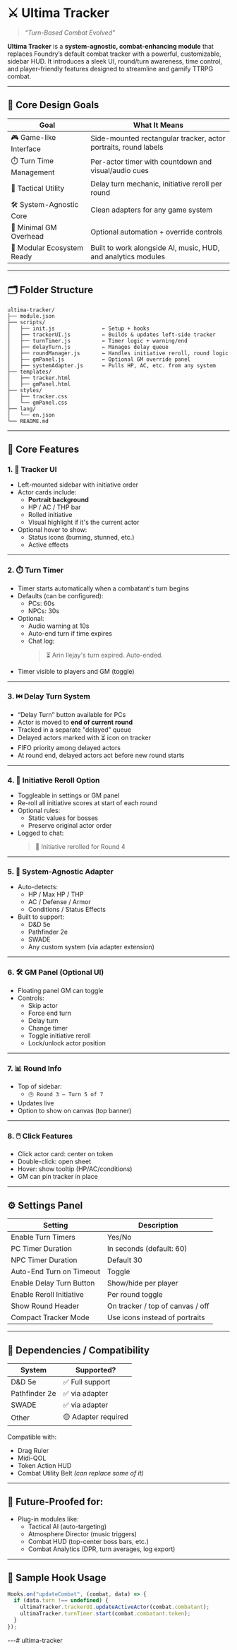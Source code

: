 # ⚔️ **Ultima Tracker**

> *“Turn-Based Combat Evolved”*

**Ultima Tracker** is a **system-agnostic, combat-enhancing module** that replaces Foundry’s default combat tracker with a powerful, customizable, sidebar HUD. It introduces a sleek UI, round/turn awareness, time control, and player-friendly features designed to streamline and gamify TTRPG combat.

---

## 🧩 Core Design Goals

| Goal                       | What It Means                                                   |
| -------------------------- | --------------------------------------------------------------- |
| 🎮 Game-like Interface     | Side-mounted rectangular tracker, actor portraits, round labels |
| ⏱️ Turn Time Management    | Per-actor timer with countdown and visual/audio cues            |
| 🧠 Tactical Utility        | Delay turn mechanic, initiative reroll per round                |
| 🛠️ System-Agnostic Core   | Clean adapters for any game system                              |
| 🧼 Minimal GM Overhead     | Optional automation + override controls                         |
| 🧱 Modular Ecosystem Ready | Built to work alongside AI, music, HUD, and analytics modules   |

---

## 🗂️ Folder Structure

```
ultima-tracker/
├── module.json
├── scripts/
│   ├── init.js               ← Setup + hooks
│   ├── trackerUI.js          ← Builds & updates left-side tracker
│   ├── turnTimer.js          ← Timer logic + warning/end
│   ├── delayTurn.js          ← Manages delay queue
│   ├── roundManager.js       ← Handles initiative reroll, round logic
│   ├── gmPanel.js            ← Optional GM override panel
│   ├── systemAdapter.js      ← Pulls HP, AC, etc. from any system
├── templates/
│   ├── tracker.html
│   ├── gmPanel.html
├── styles/
│   ├── tracker.css
│   └── gmPanel.css
├── lang/
│   └── en.json
└── README.md
```

---

## 🎯 Core Features

### 1. 🧱 Tracker UI

* Left-mounted sidebar with initiative order
* Actor cards include:
  * **Portrait background**
  * HP / AC / THP bar
  * Rolled initiative
  * Visual highlight if it's the current actor
* Optional hover to show:
  * Status icons (burning, stunned, etc.)
  * Active effects

---

### 2. ⏱️ Turn Timer

* Timer starts automatically when a combatant's turn begins
* Defaults (can be configured):
  * PCs: 60s
  * NPCs: 30s
* Optional:
  * Audio warning at 10s
  * Auto-end turn if time expires
  * Chat log:  
    > ⏳ Arin Ilejay's turn expired. Auto-ended.
* Timer visible to players and GM (toggle)

---

### 3. ⏮️ Delay Turn System

* “Delay Turn” button available for PCs
* Actor is moved to **end of current round**
* Tracked in a separate "delayed" queue
* Delayed actors marked with ⏳ icon on tracker
* FIFO priority among delayed actors
* At round end, delayed actors act before new round starts

---

### 4. 🎲 Initiative Reroll Option

* Toggleable in settings or GM panel
* Re-roll all initiative scores at start of each round
* Optional rules:
  * Static values for bosses
  * Preserve original actor order
* Logged to chat:  
  > 🎲 Initiative rerolled for Round 4

---

### 5. 🧠 System-Agnostic Adapter

* Auto-detects:
  * HP / Max HP / THP
  * AC / Defense / Armor
  * Conditions / Status Effects
* Built to support:
  * D&D 5e
  * Pathfinder 2e
  * SWADE
  * Any custom system (via adapter extension)

---

### 6. 🛠️ GM Panel (Optional UI)

* Floating panel GM can toggle
* Controls:
  * Skip actor
  * Force end turn
  * Delay turn
  * Change timer
  * Toggle initiative reroll
  * Lock/unlock actor position

---

### 7. 📊 Round Info

* Top of sidebar:
  * `🕒 Round 3 – Turn 5 of 7`
* Updates live
* Option to show on canvas (top banner)

---

### 8. 🖱️ Click Features

* Click actor card: center on token
* Double-click: open sheet
* Hover: show tooltip (HP/AC/conditions)
* GM can pin tracker in place

---

## ⚙️ Settings Panel

| Setting                  | Description                      |
| ------------------------ | -------------------------------- |
| Enable Turn Timers       | Yes/No                           |
| PC Timer Duration        | In seconds (default: 60)         |
| NPC Timer Duration       | Default 30                       |
| Auto-End Turn on Timeout | Toggle                           |
| Enable Delay Turn Button | Show/hide per player             |
| Enable Reroll Initiative | Per round toggle                 |
| Show Round Header        | On tracker / top of canvas / off |
| Compact Tracker Mode     | Use icons instead of portraits   |

---

## 🔩 Dependencies / Compatibility

| System        | Supported?          |
| ------------- | ------------------- |
| D&D 5e        | ✅ Full support      |
| Pathfinder 2e | ✅ via adapter       |
| SWADE         | ✅ via adapter       |
| Other         | 🟡 Adapter required |

Compatible with:

* Drag Ruler
* Midi-QOL
* Token Action HUD
* Combat Utility Belt *(can replace some of it)*

---

## 🔗 Future-Proofed for:

* Plug-in modules like:
  * Tactical AI (auto-targeting)
  * Atmosphere Director (music triggers)
  * Combat HUD (top-center boss bars, etc.)
  * Combat Analytics (DPR, turn averages, log export)

---

## 🧠 Sample Hook Usage

```js
Hooks.on("updateCombat", (combat, data) => {
  if (data.turn !== undefined) {
    ultimaTracker.trackerUI.updateActiveActor(combat.combatant);
    ultimaTracker.turnTimer.start(combat.combatant.token);
  }
});
```

---# ultima-tracker
